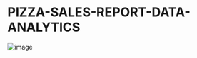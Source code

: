 # PIZZA-SALES-REPORT-DATA-ANALYTICS

![image](https://github.com/Rohankrm30/PIZZA-SALES-REPORT-DATA-ANALYTICS/assets/106331223/cc4ab116-cf22-42e9-bff9-79aa7fba119d)
